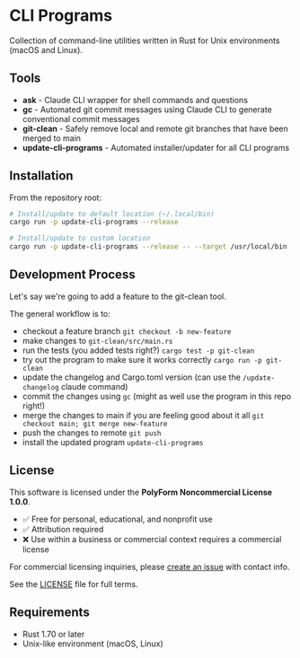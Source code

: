 # CLI Programs

Collection of command-line utilities written in Rust for Unix environments (macOS and Linux).

## Tools

- **ask** - Claude CLI wrapper for shell commands and questions
- **gc** - Automated git commit messages using Claude CLI to generate conventional commit messages
- **git-clean** - Safely remove local and remote git branches that have been merged to main
- **update-cli-programs** - Automated installer/updater for all CLI programs

## Installation

From the repository root:

```bash
# Install/update to default location (~/.local/bin)
cargo run -p update-cli-programs --release

# Install/update to custom location
cargo run -p update-cli-programs --release -- --target /usr/local/bin
```

## Development Process

Let's say we're going to add a feature to the git-clean tool.

The general workflow is to:
- checkout a feature branch `git checkout -b new-feature`
- make changes to `git-clean/src/main.rs`
- run the tests (you added tests right?) `cargo test -p git-clean`
- try out the program to make sure it works correctly `cargo run -p git-clean`
- update the changelog and Cargo.toml version (can use the `/update-changelog` claude command)
- commit the changes using `gc` (might as well use the program in this repo right!)
- merge the changes to main if you are feeling good about it all `git checkout main; git merge new-feature`
- push the changes to remote `git push`
- install the updated program `update-cli-programs`

## License

This software is licensed under the **PolyForm Noncommercial License 1.0.0**.

- ✅ Free for personal, educational, and nonprofit use
- ✅ Attribution required
- ❌ Use within a business or commercial context requires a commercial license

For commercial licensing inquiries, please [create an issue](https://github.com/aarons/cli-programs/issues) with contact info.

See the [LICENSE](LICENSE) file for full terms.

## Requirements

- Rust 1.70 or later
- Unix-like environment (macOS, Linux)
